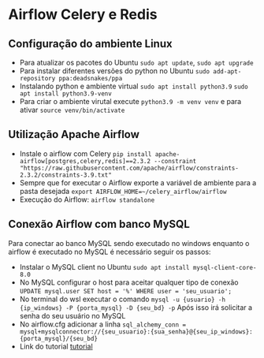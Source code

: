 <h1>Airflow Celery e Redis</h1>
<h2>Configuração do ambiente Linux</h2>
<ul>
    <li>Para atualizar os pacotes do Ubuntu <code>sudo apt update</code>, <code>sudo apt upgrade</code></li>
    <li>Para instalar diferentes versões do python no Ubuntu <code>sudo add-apt-repository ppa:deadsnakes/ppa</code></li>
    <li>Instalando python e ambiente virtual <code>sudo apt install python3.9</code> <code>sudo apt install python3.9-venv</code></li>
    <li>Para criar o ambiente virutal execute <code>python3.9 -m venv venv</code> e para ativar <code>source venv/bin/activate</code></li>
</ul>
<h2>Utilização Apache Airflow</h2>
<ul>
    <li>Instale o airflow com Celery  <code>pip install apache-airflow[postgres,celery,redis]==2.3.2 --constraint "https://raw.githubusercontent.com/apache/airflow/constraints-2.3.2/constraints-3.9.txt"</code></li>
    <li>Sempre que for executar o Airflow exporte a variável de ambiente para a pasta desejada <code>export AIRFLOW_HOME=~/celery_airflow/airflow</code></li>
    <li>Execução do Airflow: <code>airflow standalone</code></li>
</ul>
<h2>Conexão Airflow com banco MySQL</h2>
<div>Para conectar ao banco MySQL sendo executado no windows enquanto o airflow é executado no MySQL é necessário seguir os passos:</div>
<ul>
    <li>Instalar o MySQL client no Ubuntu <code>sudo apt install mysql-client-core-8.0</code></li>
    <li>No MySQL configurar o host para aceitar qualquer tipo de conexão <code>UPDATE mysql.user SET host = '%' WHERE user = 'seu_usuario';</code></li>
    <li>No terminal do wsl executar o comando <code>mysql -u {usuario} -h {ip_windows} -P {porta_mysql} -D {seu_bd} -p</code> Após isso irá solicitar a senha do seu usuário no MySQL</li>
    <li>No airflow.cfg adicionar a linha <code>sql_alchemy_conn = mysql+mysqlconnector://{seu_usuario}:{sua_senha}@{seu_ip_windows}:{porta_mysql}/{seu_bd}</code></li>
    <li>Link do tutorial <a href="https://dataqoil.com/2022/03/13/running-airflow-in-wsl-but-using-mysql-server-from-windows-as-default/">tutorial</a></li>
</ul>